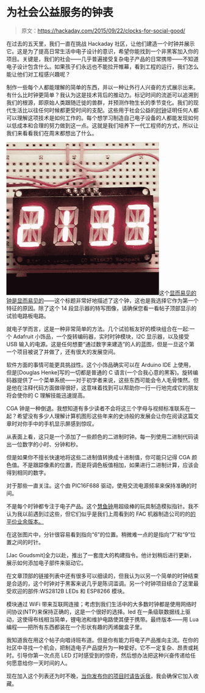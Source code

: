 # 为社会公益服务的钟表

> 原文：<https://hackaday.com/2015/09/22/clocks-for-social-good/>

在过去的五天里，我们一直在挑战 Hackaday 社区，让他们建造一个时钟并展示它。这是为了提高日常生活中电子设计的意识，希望你能找到一个非黑客加入你的项目。关键是，我们的社会——几乎普遍接受复杂电子产品的日常携带——不知道电子设计包含什么。如果孩子们永远也不能拉开帷幕，看到工程的运行，我们怎么能让他们对工程感兴趣呢？

制作一些每个人都能理解的简单的东西，并以一种让外行人兴奋的方式展示出来。有什么比时钟更简单？我认为这是技术背后的推动力。标记时间的流逝可以追溯到我们的根源，即原始人类跟随迁徙的兽群，并预测作物生长的季节变化。我们的现代生活比以往任何时候都更受时间的支配。这些用于社会公益的[时钟](https://hackaday.io/list/7675-clocks-for-social-good)证明任何人都可以理解这项技术是如何工作的。每个想学习制造自己电子设备的人都能发现如何以低成本和合理的努力做到这一点。这就是我们培养下一代工程师的方式，所以让我们来看看我们在周末都想出了什么。

![12-seg-clock-thumb](img/b8802eb86143185ba9180e1cbfddcb2a.png)这个[显而易见的钟是显而易见的](https://hackaday.io/project/7775-obvious-clock-is-obvious)——这个标题非常好地描述了这个钟，这也是我选择它作为第一个特征的原因。除了这个 14 段显示器的特写图像，请确保您看一看帖子顶部显示的试验电路板电路。

就电子学而言，这是一种非常简单的方法。几个试验板友好的模块组合在一起:一个 Adafruit 小饰品，一个旋转编码器，实时时钟模块，I2C 显示器，以及接受 USB 输入的电源。这是任何想要“通过数字来建造”的人的蓝图，但是一旦这个第一个项目被说了并做了，还有很大的发展空间。

软件方面的事情可能更具挑战性。这个小饰品确实可以在 Arduino IDE 上使用，但是[Douglas Henke]写的一切都是普通的 C 语言(一个合我心意的黑客)。旋转编码器提供了一个菜单系统——对于初学者来说，这些东西可能会令人毛骨悚然。但是他在注释代码方面做得很好，这意味着找到可以帮助你一行一行地完成它的朋友将会使你的 C 理解技能迅速提高。

CGA 钟是一种倒退。我想知道有多少读者不会将这三个字母与视频标准联系在一起？希望没有多少人理解计算机图形这些年来的史诗般的发展会让你在阅读这篇文章时对你手中的手机显示屏感到惊叹。

从表面上看，这只是一个添加了一些颜色的二进制时钟。每一列使用二进制代码读出一位数字的小时、分钟和秒。

但是如果你不擅长快速地将这些二进制值转换成十进制值，你可能只记得 CGA 颜色值。不是跟踪像素的位置，而是将调色板值相加，如果进行二进制计算，应该会得到相同的数字。

对于那些一直关注。这个由 PIC16F688 驱动，使用交流电源频率来保持准确的时间。

不是每个时钟都专注于电子产品。这个[慧鱼钟](https://hackaday.io/project/7679-fischertechnik-clock)用超级棒的玩具制造模拟指针。我不认为我以前遇到过这些，但它们似乎是我们上周看到的 FAC 机器制造公司的的[的平价业余版本。](http://hackaday.com/2015/09/15/rubiks-solver-uses-fac-machine-building-system/)

在这张图片中，分针很容易看到指向“6”的位置。稍微难一点的是指向“7”和“9”位置之间的时针。

[Jac Goudsmit]全力以赴，推出了一套庞大的构建指令。他计划稍后进行更新，展示如何添加电子部件来驱动它。

在文章顶部的链接列表中还有很多可以细读的，但我认为以另一个简单的时钟结束是合适的，这个时钟对于黑客来说几乎是陈词滥调。另一个时钟项目结合了这里最受欢迎的部件:WS2812B LEDs 和 ESP8266 模块。

模块通过 WiFi 带来互联网连接；考虑到我们生活中的大多数时钟都是使用网络时间协议(NTP)来保持正确的，这是一个很好的选择。led 在一条级联数据线上驱动，这使得布线相当简单，锂电池和维护电路使其便于携带。最终版本——用 Lua 编程——把所有东西都装在一个形状有趣的丙烯酸盒子里。

我知道我在用这个帖子向唱诗班布道。但是你有能力将电子产品推向主流。在你的社区中寻找一个机会，把制造电子产品提升为一种爱好。它不一定复杂、昂贵或耗时。引导你第一次点亮 LED 灯时感受到的惊奇，然后想办法把这种兴奋传递给任何愿意给你一天时间的人。

现在加入这个列表还为时不晚，[当你发布你的项目时请告诉我](http://hackaday.io/mike)，我会确保它加入收藏。